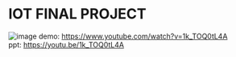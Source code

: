 # IOT FINAL PROJECT
![image](https://user-images.githubusercontent.com/46586372/122216873-715ed000-cedf-11eb-969b-9a3b9448fc6c.png)
demo: https://www.youtube.com/watch?v=1k_TOQ0tL4A <br>
ppt: https://youtu.be/1k_TOQ0tL4A
